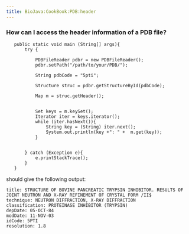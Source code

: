 ```yaml
---
title: BioJava:CookBook:PDB:header
---
```


### How can I access the header information of a PDB file?

<java>

`   public static void main (String[] args){`  
`       try {`  
`           `  
`           PDBFileReader pdbr = new PDBFileReader();          `  
`           pdbr.setPath("/path/to/your/PDB/");`  
`           `  
`           String pdbCode = "5pti";`  
`           `  
`           Structure struc = pdbr.getStructureById(pdbCode);`  
`         `  
`           Map m = struc.getHeader();`  
`                    `  
`           `  
`           Set keys = m.keySet();`  
`           Iterator iter = keys.iterator();`  
`           while (iter.hasNext()){`  
`               String key = (String) iter.next();`  
`               System.out.println(key +": " +  m.get(key));`  
`           }`  
`           `  
`           `  
`       } catch (Exception e){`  
`           e.printStackTrace();`  
`       }`  
`   }`

</java>

should give the following output:

    title: STRUCTURE OF BOVINE PANCREATIC TRYPSIN INHIBITOR. RESULTS OF JOINT NEUTRON AND X-RAY REFINEMENT OF CRYSTAL FORM /II$ 
    technique: NEUTRON DIFFRACTION, X-RAY DIFFRACTION 
    classification: PROTEINASE INHIBITOR (TRYPSIN)
    depDate: 05-OCT-84
    modDate: 11-NOV-03
    idCode: 5PTI
    resolution: 1.8

